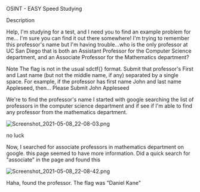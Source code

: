 OSINT - EASY
Speed Studying

Description

Help, I'm studying for a test, and I need you to find an example problem for me... I'm sure you can find it out there somewhere! I'm trying to remember this professor's name but I'm having trouble...who is the only professor at UC San Diego that is both an Assistant Professor for the Computer Science department, and an Associate Professor for the Mathematics department?

Note
The flag is not in the usual sdctf{} format. Submit that professor's First and Last name (but not the middle name, if any) separated by a single space. For example, if the professor has first name John and last name Appleseed, then...
Please Submit
John Appleseed

We're to find the professor's name
I started with google searching the list of professors in the computer science department and if see if I'm able to find any professor from the mathematics department.

![Screenshot_2021-05-08_22-08-03.png](https://github.com/jkdarun/CTF-write-ups/blob/main/SDCTF/images/Screenshot_2021-05-08_22-08-03.png)

no luck

Now, I searched for associate professors in mathematics department on google.
this page seemed to have more information.
Did a quick search for "associate" in the page and found this

![Screenshot_2021-05-08_22-08-42.png](https://github.com/jkdarun/CTF-write-ups/blob/main/SDCTF/images/Screenshot_2021-05-08_22-08-42.png)

Haha, found the professor.
The flag was "Daniel Kane" 

